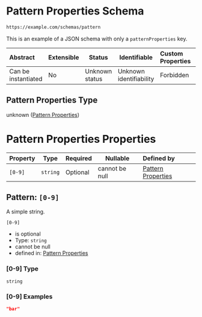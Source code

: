 # Pattern Properties Schema

```txt
https://example.com/schemas/pattern
```

This is an example of a JSON schema with only a `patternProperties` key.


| Abstract            | Extensible | Status         | Identifiable            | Custom Properties | Additional Properties | Access Restrictions | Defined In                                                                             |
| :------------------ | ---------- | -------------- | ----------------------- | :---------------- | --------------------- | ------------------- | -------------------------------------------------------------------------------------- |
| Can be instantiated | No         | Unknown status | Unknown identifiability | Forbidden         | Allowed               | none                | [pattern.schema.json](../generated-schemas/pattern.schema.json "open original schema") |

## Pattern Properties Type

unknown ([Pattern Properties](pattern.md))

# Pattern Properties Properties

| Property | Type     | Required | Nullable       | Defined by                                                                                                                  |
| :------- | -------- | -------- | -------------- | :-------------------------------------------------------------------------------------------------------------------------- |
| `[0-9]`  | `string` | Optional | cannot be null | [Pattern Properties](pattern-patternproperties-0-9.md "https&#x3A;//example.com/schemas/pattern#/patternProperties/\[0-9]") |

## Pattern: `[0-9]`

A simple string.


`[0-9]`

-   is optional
-   Type: `string`
-   cannot be null
-   defined in: [Pattern Properties](pattern-patternproperties-0-9.md "https&#x3A;//example.com/schemas/pattern#/patternProperties/\[0-9]")

### \[0-9] Type

`string`

### \[0-9] Examples

```json
"bar"
```
